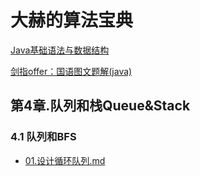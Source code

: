 # 大赫的算法宝典

[Java基础语法与数据结构](https://github.com/TWDH/JavaBasic)

[剑指offer：国语图文题解(java)](https://github.com/TWDH/SwordPointOffer)

## 第4章.队列和栈Queue&Stack
### 4.1 队列和BFS
* [01.设计循环队列.md](第4章.队列和栈Queue&Stack/4.1队列和BFS/01.设计循环队列.md)
